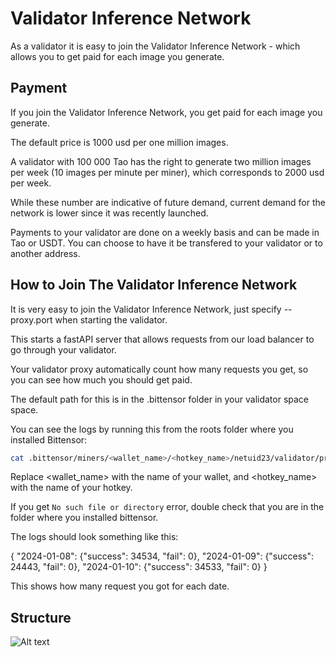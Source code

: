 # Validator Inference Network

As a validator it is easy to join the Validator Inference Network - which allows you to get paid for each image you generate.

## Payment
If you join the Validator Inference Network, you get paid for each image you generate.

The default price is 1000 usd per one million images.

A validator with 100 000 Tao has the right to generate two million images per week (10 images per minute per miner), which corresponds to 2000 usd per week.

While these number are indicative of future demand, current demand for the network is lower since it was recently launched.

Payments to your validator are done on a weekly basis and can be made in Tao or USDT. You can choose to have it be transfered to your validator or to another address.

## How to Join The Validator Inference Network
It is very easy to join the Validator Inference Network, just specify --proxy.port when starting the validator.

This starts a fastAPI server that allows requests from our load balancer to go through your validator.

Your validator proxy automatically count how many requests you get, so you can see how much you should get paid.

The default path for this is in the .bittensor folder in your validator space space.

You can see the logs by running this from the roots folder where you installed Bittensor:

```bash
cat .bittensor/miners/<wallet_name>/<hotkey_name>/netuid23/validator/proxy_counter.json
```

Replace <wallet_name> with the name of your wallet, and <hotkey_name> with the name of your hotkey.

If you get `No such file or directory` error, double check that you are in the folder where you installed bittensor.

The logs should look something like this:

{
    "2024-01-08": {"success": 34534, "fail": 0},
    "2024-01-09": {"success": 24443, "fail": 0},
    "2024-01-10": {"success": 34533, "fail": 0}
}

This shows how many request you got for each date.

## Structure
![Alt text](NicheImage/docs/images/Structure.png)
